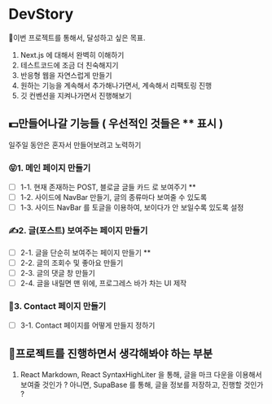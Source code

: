 # DevStory

💯이번 프로젝트를 통해서, 달성하고 싶은 목표.
1. Next.js 에 대해서 완벽히 이해하기
2. 테스트코드에 조금 더 친숙해지기
3. 반응형 웹을 자연스럽게 만들기
4. 원하는 기능을 계속해서 추가해나가면서, 계속해서 리팩토링 진행
5. 깃 컨벤션을 지켜나가면서 진행해보기 

## 💵만들어나갈 기능들 ( 우선적인 것들은 ** 표시 )
일주일 동안은 혼자서 만들어보려고 노력하기 


### 😝1. 메인 페이지 만들기
- [ ] 1-1. 현재 존재하는 POST, 블로글 글들 카드 로 보여주기 **
- [ ] 1-2. 사이드에 NavBar 만들기, 글의 종류마다 보여줄 수 있도록
- [ ] 1-3. 사이드 NavBar 를 토글을 이용하여, 보이다가 안 보일수록 있도록 설정

### ✍️2. 글(포스트) 보여주는 페이지 만들기
- [ ] 2-1. 글을 단순히 보여주는 페이지 만들기 **  
- [ ] 2-2. 글의 조회수 및 좋아요 만들기 
- [ ] 2-3. 글의 댓글 창 만들기 
- [ ] 2-4. 글을 내릴면 맨 위에, 프로그레스 바가 차는 UI 제작

### 💪3. Contact 페이지 만들기 
- [ ] 3-1. Contact 페이지를 어떻게 만들지 정하기

## 💭프로젝트를 진행하면서 생각해봐야 하는 부분  
1. React Markdown, React SyntaxHighLiter 을 통해, 글을 마크 다운을 이용해서 보여줄 것인가 ? 
    아니면, SupaBase 를 통해, 글을 정보를 저장하고, 진행할 것인가 ?